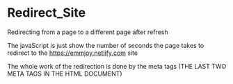 # Redirect_Site
Redirecting from a page to a different page after refresh

The javaScript is just show the number of seconds the page takes to redirect to the https://emmjoy.netlify.com site

The whole work of the redirection is done by the meta tags
(THE LAST TWO META TAGS IN THE HTML DOCUMENT)
